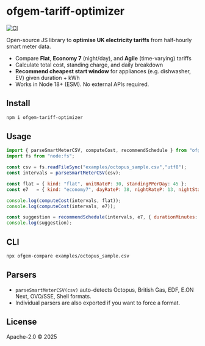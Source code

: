 # ofgem-tariff-optimizer

[![CI](https://github.com/deep12650/ofgem-tariff-optimizer/actions/workflows/ci.yml/badge.svg)](https://github.com/deep12650/ofgem-tariff-optimizer/actions/workflows/ci.yml)


Open-source JS library to **optimise UK electricity tariffs** from half-hourly smart meter data.

- Compare **Flat**, **Economy 7** (night/day), and **Agile** (time-varying) tariffs
- Calculate total cost, standing charge, and daily breakdown
- **Recommend cheapest start window** for appliances (e.g. dishwasher, EV) given duration + kWh
- Works in Node 18+ (ESM). No external APIs required.

## Install

```bash
npm i ofgem-tariff-optimizer
```

## Usage

```js
import { parseSmartMeterCSV, computeCost, recommendSchedule } from "ofgem-tariff-optimizer";
import fs from "node:fs";

const csv = fs.readFileSync("examples/octopus_sample.csv","utf8");
const intervals = parseSmartMeterCSV(csv);

const flat = { kind: "flat", unitRateP: 30, standingPPerDay: 45 };
const e7   = { kind: "economy7", dayRateP: 38, nightRateP: 13, nightStart: "23:00", nightEnd: "07:00", standingPPerDay: 45 };

console.log(computeCost(intervals, flat));
console.log(computeCost(intervals, e7));

const suggestion = recommendSchedule(intervals, e7, { durationMinutes: 120, totalKWh: 1.4 });
console.log(suggestion);
```

## CLI

```bash
npx ofgem-compare examples/octopus_sample.csv
```

## Parsers

- `parseSmartMeterCSV(csv)` auto-detects Octopus, British Gas, EDF, E.ON Next, OVO/SSE, Shell formats.
- Individual parsers are also exported if you want to force a format.

## License

Apache-2.0 © 2025
